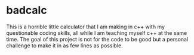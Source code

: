 # badcalc
This is a horrible little calculator that I am making in c++ with my questionable coding skills, all while I am teaching myself c++ at the same time. The goal of this project is not for the code to be good but a personal challenge to make it in as few lines as possible.

